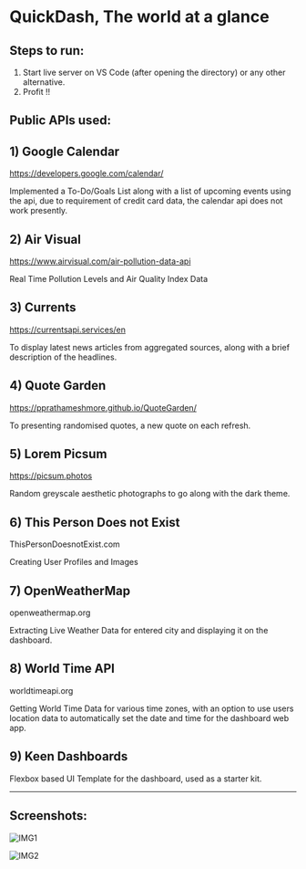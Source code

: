 # QuickDash, The world at a glance

## Steps to run:

1) Start live server on VS Code (after opening the directory) or any other alternative.
2) Profit !!

## Public APIs used:

## 1) Google Calendar
https://developers.google.com/calendar/


Implemented a To-Do/Goals List along with a list of upcoming events using the api, due to requirement of credit card data, the calendar api does not work presently.

## 2) Air Visual
https://www.airvisual.com/air-pollution-data-api 

Real Time Pollution Levels and Air Quality Index Data 

## 3) Currents
https://currentsapi.services/en

To display latest news articles from aggregated sources, along with a brief description of the headlines.

## 4) Quote Garden
https://pprathameshmore.github.io/QuoteGarden/

To presenting randomised quotes, a new quote on each refresh. 


## 5) Lorem Picsum
https://picsum.photos

Random greyscale aesthetic photographs to go along with the dark theme.

## 6) This Person Does not Exist
ThisPersonDoesnotExist.com

Creating User Profiles and Images

## 7) OpenWeatherMap
openweathermap.org 

Extracting Live Weather Data for entered city and displaying it on the dashboard.

## 8) World Time API
worldtimeapi.org

Getting World Time Data for various time zones, with an option to use users location data to automatically set the date and time for the dashboard web app.

## 9) Keen Dashboards
Flexbox based UI Template for the dashboard, used as a starter kit.

---
## Screenshots:

![IMG1](./Screenshots/img1.png "img1")

![IMG2](./Screenshots/img2.png "img2")